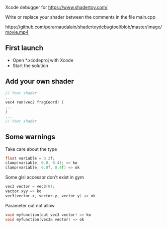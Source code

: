 Xcode debugger for https://www.shadertoy.com/

Write or replace your shader between the comments in the file main.cpp

https://github.com/perarnaudalain/shadertoydebugtool/blob/master/image/movie.mp4

## First launch
- Open *.xcodeproj with Xcode
- Start the solution

## Add your own shader


```cpp
// Your shader
...
vec4 run(vec2 fragCoord) {
...
}
...
// Your shader
```

## Some warnings
Take care about the type 

```cpp
float variable = 0.2f;
clamp(variable, 0.0, 0.4); => ko
clamp(variable, 0.0f, 0.4f) => ok
```

Some glsl accessor don't exist in gym

```cpp
vec3 vector = vec3(0);
vector.xyy => ko
vec3(vector.x, vector.y, vector.y) => ok
```

Parameter out not allow
```cpp
void myfunction(out vec3 vector) => ko
void myfunction(vec3& vector) => ok
```
